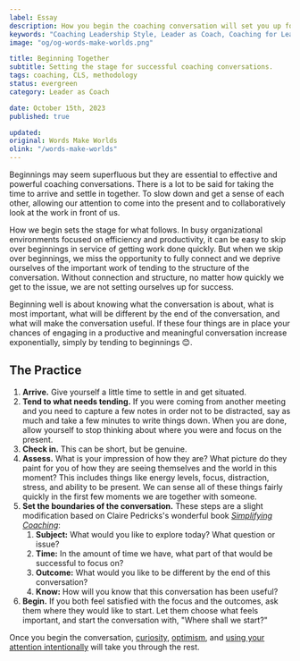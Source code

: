 ```yaml
---
label: Essay
description: How you begin the coaching conversation will set you up for success.
keywords: "Coaching Leadership Style, Leader as Coach, Coaching for Leaders, Manager as Coach"
image: "og/og-words-make-worlds.png"

title: Beginning Together
subtitle: Setting the stage for successful coaching conversations.
tags: coaching, CLS, methodology
status: evergreen
category: Leader as Coach

date: October 15th, 2023
published: true

updated:
original: Words Make Worlds
olink: "/words-make-worlds"
---
```


Beginnings may seem superfluous but they are essential to effective and powerful coaching conversations. There is a lot to be said for taking the time to arrive and settle in together. To slow down and get a sense of each other, allowing our attention to come into the present and to collaboratively look at the work in front of us.

How we begin sets the stage for what follows. In busy organizational environments focused on efficiency and productivity, it can be easy to skip over beginnings in service of getting work done quickly. But when we skip over beginnings, we miss the opportunity to fully connect and we deprive ourselves of the important work of tending to the structure of the conversation. Without connection and structure, no matter how quickly we get to the issue, we are not setting ourselves up for success.

Beginning well is about knowing what the conversation is about, what is most important, what will be different by the end of the conversation, and what will make the conversation useful. If these four things are in place your chances of engaging in a productive and meaningful conversation increase exponentially, simply by tending to beginnings 😊.

## The Practice

1. **Arrive.** Give yourself a little time to settle in and get situated.
2. **Tend to what needs tending.** If you were coming from another meeting and you need to capture a few notes in order not to be distracted, say as much and take a few minutes to write things down. When you are done, allow yourself to stop thinking about where you were and focus on the present.
3. **Check in.** This can be short, but be genuine.
4. **Assess.** What is your impression of how they are? What picture do they paint for you of how they are seeing themselves and the world in this moment? This includes things like energy levels, focus, distraction, stress, and ability to be present. We can sense all of these things fairly quickly in the first few moments we are together with someone.
5. **Set the boundaries of the conversation.** These steps are a slight modification based on Claire Pedricks's wonderful book [_Simplifying Coaching_](https://bookshop.org/p/books/simplifying-coaching-how-to-have-more-transformational-conversations-by-doing-less-claire-pedrick/15769790?ean=9780335249077):
	1. **Subject:** What would you like to explore today? What question or issue?
	2. **Time:** In the amount of time we have, what part of that would be successful to focus on?
	3. **Outcome:** What would you like to be different by the end of this conversation?
	4. **Know:** How will you know that this conversation has been useful?
6. **Begin.** If you both feel satisfied with the focus and the outcomes, ask them where they would like to start. Let them choose what feels important, and start the conversation with, "Where shall we start?"

Once you begin the conversation, ​[curiosity](/writing/essays/curiosity)​, [optimism](/writing/essays/optimism)​, and ​[using your attention intentionally​](/writing/essays/the-loop-of-awareness) will take you through the rest.
